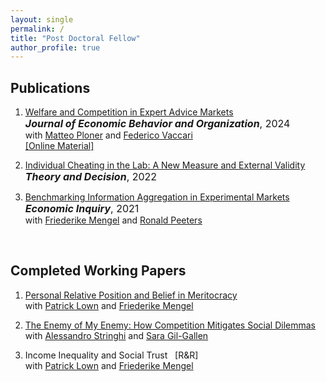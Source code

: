 ```yaml
---
layout: single
permalink: /
title: "Post Doctoral Fellow"
author_profile: true
---
```


## Publications
1. <a href="https://www.sciencedirect.com/science/article/pii/S0167268124000179" target="_blank" rel="noopener noreferrer">Welfare and Competition in Expert Advice Markets</a><br>
    <span style="font-size:16px;">***Journal of Economic Behavior and Organization***, 2024</span><br>
    <span style="font-size:14px;">with <a href="https://matteoploner.eco.unitn.it" target="_blank" rel="noopener noreferrer">Matteo Ploner</a> and <a href="https://www.fvaccari.com" target="_blank" rel="noopener noreferrer">Federico Vaccari</a><br>
    <a href="https://osf.io/4cfwg/" target="_blank" rel="noopener noreferrer">[Online Material]</a></span>

2. <a href="https://link.springer.com/article/10.1007/s11238-021-09841-0" target="_blank" rel="noopener noreferrer">Individual Cheating in the Lab: A New Measure and External Validity</a><br>
    <span style="font-size:16px;">***Theory and Decision***, 2022</span>

3. <a href="https://onlinelibrary.wiley.com/doi/10.1111/ecin.13010" target="_blank" rel="noopener noreferrer">Benchmarking Information Aggregation in Experimental Markets</a><br>
    <span style="font-size:16px;">***Economic Inquiry***, 2021</span><br>
    <span style="font-size:14px;">with <a href="https://sites.google.com/site/friederikemengel/home?authuser=0" target="_blank" rel="noopener noreferrer">Friederike Mengel</a> and <a href="https://sites.google.com/site/ronaldpeeters74" target="_blank" rel="noopener noreferrer">Ronald Peeters</a></span>
<br>

## Completed Working Papers
1. <a href="https://papers.ssrn.com/sol3/papers.cfm?abstract_id=3789067" target="_blank" rel="noopener noreferrer">Personal Relative Position and Belief in Meritocracy</a><br>
    <span style="font-size:14px;">with <a href="http://www.patricklown.com" target="_blank" rel="noopener noreferrer">Patrick Lown</a> and <a href="https://sites.google.com/site/friederikemengel/home?authuser=0" target="_blank" rel="noopener noreferrer">Friederike Mengel</a></span>    

2. <a href="https://doi.org/10.31235/osf.io/xf43q" target="_blank" rel="noopener noreferrer">The Enemy of My Enemy: How Competition Mitigates Social Dilemmas</a><br>
    <span style="font-size:14px;">with <a href="https://sites.google.com/view/alessandrostringhi" rel="noopener noreferrer">Alessandro Stringhi</a> and <a href="https://scholar.google.com/citations?user=Rmg1qDgAAAAJ&hl=es" rel="noopener noreferrer">Sara Gil-Gallen</a></span>

3. Income Inequality and Social Trust &nbsp; [R&R]<br>
    <span style="font-size:14px;">with <a href="http://www.patricklown.com" target="_blank" rel="noopener noreferrer">Patrick Lown</a> and <a href="https://sites.google.com/site/friederikemengel/home?authuser=0" target="_blank" rel="noopener noreferrer">Friederike Mengel</a></span>
